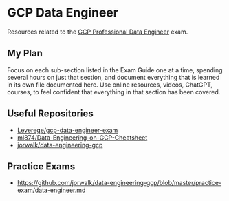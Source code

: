 # GCP Data Engineer

Resources related to the [GCP Professional Data Engineer](https://cloud.google.com/learn/certification/data-engineer) exam.

## My Plan

Focus on each sub-section listed in the Exam Guide one at a time, spending several hours on just that section, and document everything that is learned in its own file documented here. Use online resources, videos, ChatGPT, courses, to feel confident that everything in that section has been covered.

## Useful Repositories

- [Leverege/gcp-data-engineer-exam](https://github.com/Leverege/gcp-data-engineer-exam)
- [ml874/Data-Engineering-on-GCP-Cheatsheet](https://github.com/ml874/Data-Engineering-on-GCP-Cheatsheet)
- [jorwalk/data-engineering-gcp](https://github.com/jorwalk/data-engineering-gcp)

## Practice Exams

- https://github.com/jorwalk/data-engineering-gcp/blob/master/practice-exam/data-engineer.md